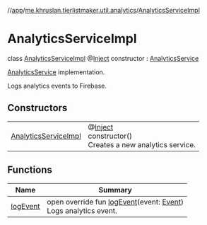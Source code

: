 //[app](../../../index.md)/[me.khruslan.tierlistmaker.util.analytics](../index.md)/[AnalyticsServiceImpl](index.md)

# AnalyticsServiceImpl

class [AnalyticsServiceImpl](index.md) @[Inject](https://javax-inject.github.io/javax-inject/api/javax/inject/Inject.html) constructor : [AnalyticsService](../-analytics-service/index.md)

[AnalyticsService](../-analytics-service/index.md) implementation.

Logs analytics events to Firebase.

## Constructors

| | |
|---|---|
| [AnalyticsServiceImpl](-analytics-service-impl.md) | @[Inject](https://javax-inject.github.io/javax-inject/api/javax/inject/Inject.html) <br>constructor()<br>Creates a new analytics service. |

## Functions

| Name | Summary |
|---|---|
| [logEvent](log-event.md) | open override fun [logEvent](log-event.md)(event: [Event](../-event/index.md))<br>Logs analytics event. |
